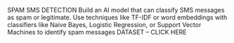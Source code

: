 SPAM SMS DETECTION
Build an AI model that can classify SMS messages as spam or 
legitimate. Use techniques like TF-IDF or word embeddings with 
classifiers like Naive Bayes, Logistic Regression, or Support Vector 
Machines to identify spam messages
DATASET – CLICK HERE